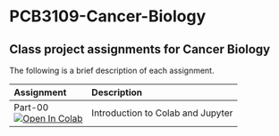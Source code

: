 # PCB3109-Cancer-Biology

## Class project assignments for Cancer Biology

The following is a brief description of each assignment.

| Assignment| Description                       |
|:--------|:--------|
| Part-00 </br>[![Open In Colab](https://colab.research.google.com/assets/colab-badge.svg)](https://colab.research.google.com/github/dgoppenheimer/PCB3109-Cancer-Biology/blob/main/Assignments/Part-00.ipynb) | Introduction to Colab and Jupyter |
